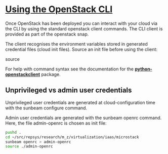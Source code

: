 # **[Using the OpenStack CLI](https://canonical.com/microstack/docs/cli)**

Once OpenStack has been deployed you can interact with your cloud via the CLI by using the standard openstack client commands. The CLI client is provided as part of the openstack snap.

The client recognises the environment variables stored in generated credential files (cloud init files). Source an init file before using the client:

source <init-file>

For help with command syntax see the documentation for the **[python-openstackclient](https://docs.openstack.org/python-openstackclient/latest/cli/command-list.html)** package.

## Unprivileged vs admin user credentials

Unprivileged user credentials are generated at cloud-configuration time with the sunbeam configure command.

Admin user credentials are generated with the sunbeam openrc command. Here, the file admin-openrc is chosen as init file:

```bash
pushd .
cd ~/src/repsys/research/m_z/virtualization/iaas/microstack
sunbeam openrc > admin-openrc
source ./admin-openrc
```

